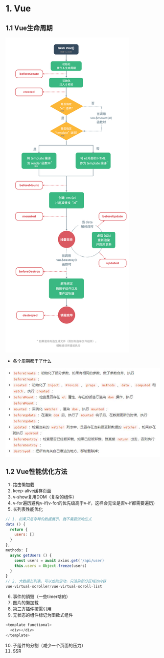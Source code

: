 # 1. Vue

## 1.1 Vue生命周期

![vue生命周期](./img/vuelifecycle.png)

- 各个周期都干了什么

![vue生命周期做的事](./img/vue_hooks.jpg)

## 1.2 Vue性能优化方法

1. 路由懒加载
2. keep-alive缓存页面
3. v-show复用DOM（复杂的组件）
4. v-for遍历避免v-if(v-for的优先级高于v-if，这样会无论是否v-if都需要遍历)
5. 长列表性能优化

``` javascript
// 1. 如果只是存粹的数据展示，就不需要做响应式
data () {
  return {
    users: []
  }
},
methods: {
  async getUsers () {
    const users = await axios.get('/api/user)
    this.users = Object.freeze(users)
  }
}
// 2. 大数据长列表，可以虚拟滚动，只渲染部分区域的内容
vue-virtual-scroller/vue-virtual-scroll-list
```

6. 事件的销毁（一些timer啥的）
7. 图片的懒加载
8. 第三方插件按需引用
9. 无状态的组件标记为函数式组件

``` javascript
<template functional>
  <div></div>
</template>
```

10. 子组件的分割（减少一个页面的压力）
11. SSR
